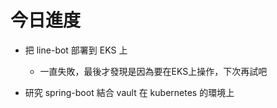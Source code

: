# 今日進度

- 把 line-bot 部署到 EKS 上
    - 一直失敗，最後才發現是因為要在EKS上操作，下次再試吧

- 研究 spring-boot 結合 vault 在 kubernetes 的環境上